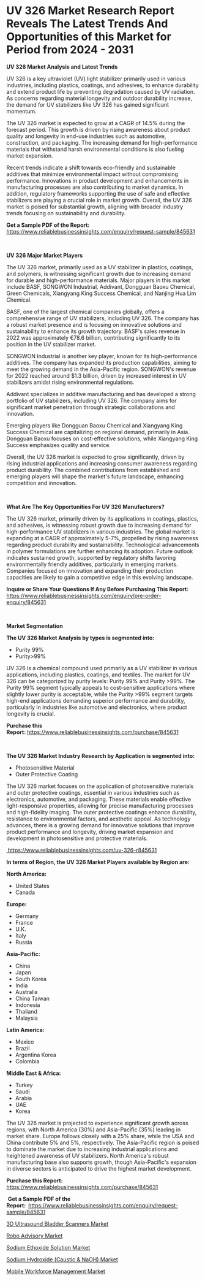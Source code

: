 <p><h1>UV 326 Market Research Report Reveals The Latest Trends And Opportunities of this Market for Period from 2024 - 2031</h1></p><p><strong>UV 326 Market Analysis and Latest Trends</strong></p>
<p><p>UV 326 is a key ultraviolet (UV) light stabilizer primarily used in various industries, including plastics, coatings, and adhesives, to enhance durability and extend product life by preventing degradation caused by UV radiation. As concerns regarding material longevity and outdoor durability increase, the demand for UV stabilizers like UV 326 has gained significant momentum.</p><p>The UV 326 market is expected to grow at a CAGR of 14.5% during the forecast period. This growth is driven by rising awareness about product quality and longevity in end-use industries such as automotive, construction, and packaging. The increasing demand for high-performance materials that withstand harsh environmental conditions is also fueling market expansion.</p><p>Recent trends indicate a shift towards eco-friendly and sustainable additives that minimize environmental impact without compromising performance. Innovations in product development and enhancements in manufacturing processes are also contributing to market dynamics. In addition, regulatory frameworks supporting the use of safe and effective stabilizers are playing a crucial role in market growth. Overall, the UV 326 market is poised for substantial growth, aligning with broader industry trends focusing on sustainability and durability.</p></p>
<p><strong>Get a Sample PDF of the Report:&nbsp;</strong> <a href="https://www.reliablebusinessinsights.com/enquiry/request-sample/845631?utm_campaign=39&utm_medium=2&utm_source=Github&utm_content=ia&utm_term=12112024&utm_id=uv-326">https://www.reliablebusinessinsights.com/enquiry/request-sample/845631</a></p>
<p>&nbsp;</p>
<p><strong>UV 326 Major Market Players</strong></p>
<p><p>The UV 326 market, primarily used as a UV stabilizer in plastics, coatings, and polymers, is witnessing significant growth due to increasing demand for durable and high-performance materials. Major players in this market include BASF, SONGWON Industrial, Addivant, Dongguan Baoxu Chemical, Green Chemicals, Xiangyang King Success Chemical, and Nanjing Hua Lim Chemical.</p><p>BASF, one of the largest chemical companies globally, offers a comprehensive range of UV stabilizers, including UV 326. The company has a robust market presence and is focusing on innovative solutions and sustainability to enhance its growth trajectory. BASF's sales revenue in 2022 was approximately €78.6 billion, contributing significantly to its position in the UV stabilizer market.</p><p>SONGWON Industrial is another key player, known for its high-performance additives. The company has expanded its production capabilities, aiming to meet the growing demand in the Asia-Pacific region. SONGWON's revenue for 2022 reached around $1.3 billion, driven by increased interest in UV stabilizers amidst rising environmental regulations.</p><p>Addivant specializes in additive manufacturing and has developed a strong portfolio of UV stabilizers, including UV 326. The company aims for significant market penetration through strategic collaborations and innovation.</p><p>Emerging players like Dongguan Baoxu Chemical and Xiangyang King Success Chemical are capitalizing on regional demand, primarily in Asia. Dongguan Baoxu focuses on cost-effective solutions, while Xiangyang King Success emphasizes quality and service.</p><p>Overall, the UV 326 market is expected to grow significantly, driven by rising industrial applications and increasing consumer awareness regarding product durability. The combined contributions from established and emerging players will shape the market's future landscape, enhancing competition and innovation.</p></p>
<p>&nbsp;</p>
<p><strong>What Are The Key Opportunities For UV 326 Manufacturers?</strong></p>
<p><p>The UV 326 market, primarily driven by its applications in coatings, plastics, and adhesives, is witnessing robust growth due to increasing demand for high-performance UV stabilizers in various industries. The global market is expanding at a CAGR of approximately 5-7%, propelled by rising awareness regarding product durability and sustainability. Technological advancements in polymer formulations are further enhancing its adoption. Future outlook indicates sustained growth, supported by regulatory shifts favoring environmentally friendly additives, particularly in emerging markets. Companies focused on innovation and expanding their production capacities are likely to gain a competitive edge in this evolving landscape.</p></p>
<p><strong>Inquire or Share Your Questions If Any Before Purchasing This Report:</strong> <a href="https://www.reliablebusinessinsights.com/enquiry/pre-order-enquiry/845631?utm_campaign=39&utm_medium=2&utm_source=Github&utm_content=ia&utm_term=12112024&utm_id=uv-326">https://www.reliablebusinessinsights.com/enquiry/pre-order-enquiry/845631</a></p>
<p>&nbsp;</p>
<p><strong>Market Segmentation</strong></p>
<p><strong>The UV 326 Market Analysis by types is segmented into:</strong></p>
<p><ul><li>Purity 99%</li><li>Purity>99%</li></ul></p>
<p><p>UV 326 is a chemical compound used primarily as a UV stabilizer in various applications, including plastics, coatings, and textiles. The market for UV 326 can be categorized by purity levels: Purity 99% and Purity >99%. The Purity 99% segment typically appeals to cost-sensitive applications where slightly lower purity is acceptable, while the Purity >99% segment targets high-end applications demanding superior performance and durability, particularly in industries like automotive and electronics, where product longevity is crucial.</p></p>
<p><strong>Purchase this Report:&nbsp;</strong><a href="https://www.reliablebusinessinsights.com/purchase/845631?utm_campaign=39&utm_medium=2&utm_source=Github&utm_content=ia&utm_term=12112024&utm_id=uv-326">https://www.reliablebusinessinsights.com/purchase/845631</a></p>
<p>&nbsp;</p>
<p><strong>The UV 326 Market Industry Research by Application is segmented into:</strong></p>
<p><ul><li>Photosensitive Material</li><li>Outer Protective Coating</li></ul></p>
<p><p>The UV 326 market focuses on the application of photosensitive materials and outer protective coatings, essential in various industries such as electronics, automotive, and packaging. These materials enable effective light-responsive properties, allowing for precise manufacturing processes and high-fidelity imaging. The outer protective coatings enhance durability, resistance to environmental factors, and aesthetic appeal. As technology advances, there is a growing demand for innovative solutions that improve product performance and longevity, driving market expansion and development in photosensitive and protective materials.</p></p>
<p><a href="https://www.reliablebusinessinsights.com/uv-326-r845631?utm_campaign=39&utm_medium=2&utm_source=Github&utm_content=ia&utm_term=12112024&utm_id=uv-326">&nbsp;https://www.reliablebusinessinsights.com/uv-326-r845631</a></p>
<p><strong>In terms of Region, the UV 326 Market Players available by Region are:</strong></p>
<p>
    <p> <strong> North America: </strong>
        <ul>
            <li>United States</li>
            <li>Canada</li>
        </ul>
        </p> 
    <p> <strong> Europe: </strong>
        <ul>
            <li>Germany</li>
            <li>France</li>
            <li>U.K.</li>
            <li>Italy</li>
            <li>Russia</li>
        </ul>
        </p> 
    <p> <strong> Asia-Pacific: </strong>
        <ul>
            <li>China</li>
            <li>Japan</li>
            <li>South Korea</li>
            <li>India</li>
            <li>Australia</li>
            <li>China Taiwan</li>
            <li>Indonesia</li>
            <li>Thailand</li>
            <li>Malaysia</li>
        </ul>
        </p> 
    <p> <strong> Latin America: </strong>
        <ul>
            <li>Mexico</li>
            <li>Brazil</li>
            <li>Argentina Korea</li>
            <li>Colombia</li>
        </ul>
        </p> 
    <p> <strong> Middle East & Africa: </strong>
        <ul>
            <li>Turkey</li>
            <li>Saudi</li>
            <li>Arabia</li>
            <li>UAE</li>
            <li>Korea</li>
        </ul>
    </p>
    </p>
<p><p>The UV 326 market is projected to experience significant growth across regions, with North America (30%) and Asia-Pacific (35%) leading in market share. Europe follows closely with a 25% share, while the USA and China contribute 5% and 5%, respectively. The Asia-Pacific region is poised to dominate the market due to increasing industrial applications and heightened awareness of UV stabilizers. North America's robust manufacturing base also supports growth, though Asia-Pacific's expansion in diverse sectors is anticipated to drive the highest market development.</p></p>
<p><strong>Purchase this Report: </strong><a href="https://www.reliablebusinessinsights.com/purchase/845631?utm_campaign=39&utm_medium=2&utm_source=Github&utm_content=ia&utm_term=12112024&utm_id=uv-326">https://www.reliablebusinessinsights.com/purchase/845631</a></p>
<p>&nbsp;<strong>Get a Sample PDF of the Report:&nbsp;&nbsp;</strong><a href="https://www.reliablebusinessinsights.com/enquiry/request-sample/845631?utm_campaign=39&utm_medium=2&utm_source=Github&utm_content=ia&utm_term=12112024&utm_id=uv-326">https://www.reliablebusinessinsights.com/enquiry/request-sample/845631</a></p>
<p><strong></strong></p>
<p><p><a href="https://www.linkedin.com/pulse/3d-ultrasound-bladder-scanners-market-size-share-trends-j2mtf?utm_campaign=39&utm_medium=2&utm_source=Github&utm_content=ia&utm_term=12112024&utm_id=uv-326">3D Ultrasound Bladder Scanners Market</a></p><p><a href="https://issuu.com/reportprime-2/docs/robo-advisory-market-size-2030.pptx_03bc7093e7f6b2?utm_campaign=39&utm_medium=2&utm_source=Github&utm_content=ia&utm_term=12112024&utm_id=uv-326">Robo Advisory Market</a></p><p><a href="https://github.com/ibbiechinotit/Market-Research-Report-List-1/blob/main/sodium-ethoxide-solution-market.md?utm_campaign=39&utm_medium=2&utm_source=Github&utm_content=ia&utm_term=12112024&utm_id=uv-326">Sodium Ethoxide Solution Market</a></p><p><a href="https://www.linkedin.com/pulse/market-leaders-laggards-global-sodium-hydroxide-caustic-hb4xf?utm_campaign=39&utm_medium=2&utm_source=Github&utm_content=ia&utm_term=12112024&utm_id=uv-326">Sodium Hydroxide (Caustic & NaOH) Market</a></p><p><a href="https://issuu.com/reportprime-2/docs/mobile-workforce-management-market-_b9d38ffb646704?utm_campaign=39&utm_medium=2&utm_source=Github&utm_content=ia&utm_term=12112024&utm_id=uv-326">Mobile Workforce Management Market</a></p></p>